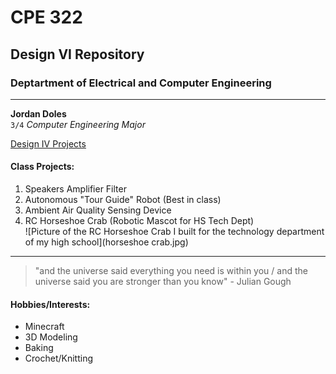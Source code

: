 # CPE 322 
## Design VI Repository
### Deptartment of Electrical and Computer Engineering
---
**Jordan Doles**  
`3/4` *Computer Engineering Major*

[Design IV Projects]([https://www.example.com](https://github.com/JordanDoles/Engineering-Design-VI-Repo))  
  
#### Class Projects:  
1. Speakers Amplifier Filter 
2. Autonomous "Tour Guide" Robot (Best in class)
3. Ambient Air Quality Sensing Device
4. RC Horseshoe Crab (Robotic Mascot for HS Tech Dept)  
![Picture of the RC Horseshoe Crab I built for the technology department of my high school](horseshoe crab.jpg)
---
> "and the universe said everything you need is within you / and the universe said you are stronger than you know" - Julian Gough  
  
#### Hobbies/Interests:
- Minecraft
- 3D Modeling
- Baking
- Crochet/Knitting
